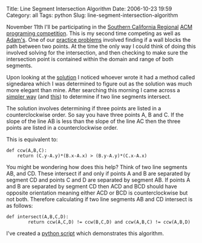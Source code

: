 Title: Line Segment Intersection Algorithm
Date: 2006-10-23 19:59
Category: all
Tags: python
Slug: line-segment-intersection-algorithm

November 11th I'll be participating in the [Southern California
Regional][] [ACM][] [programing competition][]. This is my second time
competing as well as [Adam's][]. One of our [practice problems][]
involved finding if a wall blocks the path between two points. At the
time the only way I could think of doing this involved solving for the
intersection, and then checking to make sure the intersection point is
contained within the domain and range of both segments.

Upon looking at the [solution][] I noticed whoever wrote it had a method
called signedarea which I was determined to figure out as the solution
was much more elegant than mine. After searching this morning I came
across a [simpler way][] (and [this][]) to determine if two line
segments intersect.

The solution involves determining if three points are listed in a
counterclockwise order. So say you have three points A, B and C. If the
slope of the line AB is less than the slope of the line AC then the
three points are listed in a counterclockwise order.

This is equivalent to:

~~~~ {lang="python"}
def ccw(A,B,C):
    return (C.y-A.y)*(B.x-A.x) > (B.y-A.y)*(C.x-A.x)
~~~~

You might be wondering how does this help? Think of two line segments
AB, and CD. These intersect if and only if points A and B are separated
by segment CD and points C and D are separated by segment AB. If points
A and B are separated by segment CD then ACD and BCD should have
opposite orientation meaning either ACD or BCD is counterclockwise but
not both. Therefore calculating if two line segments AB and CD intersect
is as follows:

~~~~ {lang="python"}
def intersect(A,B,C,D):
        return ccw(A,C,D) != ccw(B,C,D) and ccw(A,B,C) != ccw(A,B,D)
~~~~

I've created a [python script][] which demonstrates this algorithm.

  [Southern California Regional]: http://www.socalcontest.org/
  [ACM]: http://www.acm.org/
  [programing competition]: http://icpc.baylor.edu/icpc/
  [Adam's]: http://www.adamdoupe.com
  [practice problems]: http://www-rcf.usc.edu/~dkempe/contest/fall06/fall06.pdf
  [solution]: http://www-rcf.usc.edu/~dkempe/contest/fall06/ee.c.txt
  [simpler way]: http://compgeom.cs.uiuc.edu/~jeffe/teaching/373/notes/x06-sweepline.pdf
  [this]: http://compgeom.cs.uiuc.edu/~jeffe/teaching/373/notes/x05-convexhull.pdf
  [python script]: http://www.bryceboe.com/wordpress/wp-content/uploads/2006/10/intersect.py
